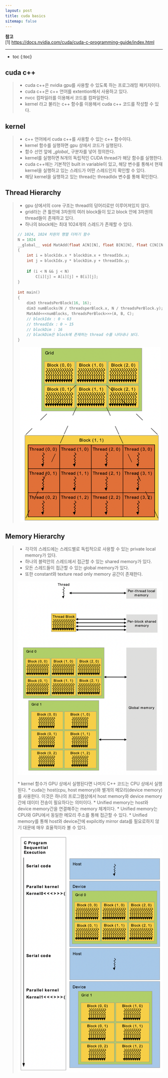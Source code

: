 ```yaml
---
layout: post
title: cuda basics
sitemap: false
---
```


**참고**  
[1] <https://docs.nvidia.com/cuda/cuda-c-programming-guide/index.html>  
* * *  

* toc
{:toc}

## cuda c++ 
> * cuda c++은 nvidia gpu를 사용할 수 있도록 하는 프로그래밍 패키지이다.
> * cuda c++은 c++ 언어를 extention해서 사용하고 있다. 
> * nvcc 컴파일러를 이용해서 코드를 컴파일한다.
> * kernel 라고 불리는 c++ 함수를 이용해서 cuda c++ 코드를 작성할 수 있다.

## kernel
> * c++ 언어에서 cuda c++를 사용할 수 있는 c++ 함수이다.
> * kernel 함수를 실행하면 gpu 상에서 코드가 실행된다.
> * 함수 선언 앞에 \__global__ 구분자를 넣어 정의한다.
> * kernel를 실행하면 N개의 독립적인 CUDA thread가 해당 함수를 실행한다.
> * cuda c++에는 기본적인 built in variable이 있고, 해당 변수를 통해서 현재 kernel을 실행하고 있는 스레드가 어떤 스레드인지 확인할 수 있다.
> * 해당 kernel을 실행하고 있는 thread는 threadIdx 변수를 통해 확인한다.

## Thread Hierarchy
> * gpu 상에서의 core 구조는 thread의 덩어리로만 이루어져있지 않다.
> * grid라는 큰 틀안에 3차원의 여러 block들이 있고 block 안에 3차원의 thread들이 존재하고 있다.
> * 하나의 block에는 최대 1024개의 스레드가 존재할 수 있다. 
> ~~~c
> // 1024, 1024 차원의 행렬 더하기 함수
> N = 1024
> __global__ void MatAdd(float A[N][N], float B[N][N], float C[N][N])
> {
>     int i = blockIdx.x * blockDim.x + threadIdx.x;
>     int j = blockIdx.y * blockDim.y + threadIdx.y;
>     
>     if (i < N && j < N)
>         C[i][j] = A[i][j] + B[i][j];
> }
>  
> int main()
> {
>     dim3 threadsPerBlock(16, 16);
>     dim3 numBlocks(N / threadsperBlock.x, N / threadsPerBlock.y);
>     MatAdd<<<numBlocks, threadsPerBlock>>>(A, B, C);
>     // blockIdx : 0 ~ 63
>     // threadIdx : 0 ~ 15
>     // blockDim : 16
>     // blackDim은 block에 존재하는 thread 수를 나타내나 보다. 
> }
> ~~~
> <p align="center"><img width="450" src="/assets/img/cuda/basics/1.png"></p>

## Memory Hierarchy
> * 각각의 스레드에는 스레드별로 독립적으로 사용할 수 있는 private local memory가 있다.
> * 하나의 블럭안의 스레드에서 접근할 수 있는 shared memory가 있다.
> * 모든 스레드들이 접근할 수 있는 global memory가 있다.
> * 또한 constant와 texture read only memory 공간이 존재한다.
> <p align="center"><img width="500" src="/assets/img/cuda/basics/2.png"></p>
> * kernel 함수가 GPU 상에서 실행된다면 나머지 C++ 코드는 CPU 상에서 실행된다.
> * cuda는 host(cpu, host memory)와 별개의 메모리(device memory)를 사용한다. 이것은 하나의 프로그램상에서 host memory와 device memory간에 데이터 전송이 필요하다는 의미이다.
> * Unified memory는 host와 device memory간을 연결해주는 memory 체계이다.
> * Unified memory는 CPU와 GPU에서 동일한 메모리 주소를 통해 접근할 수 있다.
> * Unified memory를 통해 host와 device간에 expilcitly mirror data를 필요로하지 않기 대문에 매우 효율적이라 볼 수 있다.
> <p align="center"><img width="500" src="/assets/img/cuda/basics/3.png"></p>